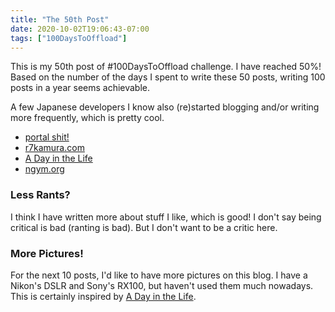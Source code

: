 ```yaml
---
title: "The 50th Post"
date: 2020-10-02T19:06:43-07:00
tags: ["100DaysToOffload"]
---
```


This is my 50th post of #100DaysToOffload challenge. I have reached 50%! Based on the number of the days I spent to write these 50 posts, writing 100 posts in a year seems achievable.

A few Japanese developers I know also (re)started blogging and/or writing more frequently, which is pretty cool.

- [portal shit!](https://portalshit.net/)
- [r7kamura.com](https://r7kamura.com/)
- [A Day in the Life](https://secon.dev/)
- [ngym.org](https://ngym.org/)

### Less Rants?

I think I have written more about stuff I like, which is good! I don't say being critical is bad (ranting is bad). But I don't want to be a critic here.

### More Pictures!

For the next 10 posts, I'd like to have more pictures on this blog. I have a Nikon's DSLR and Sony's RX100, but haven't used them much nowadays. This is certainly inspired by [A Day in the Life](https://secon.dev/).

